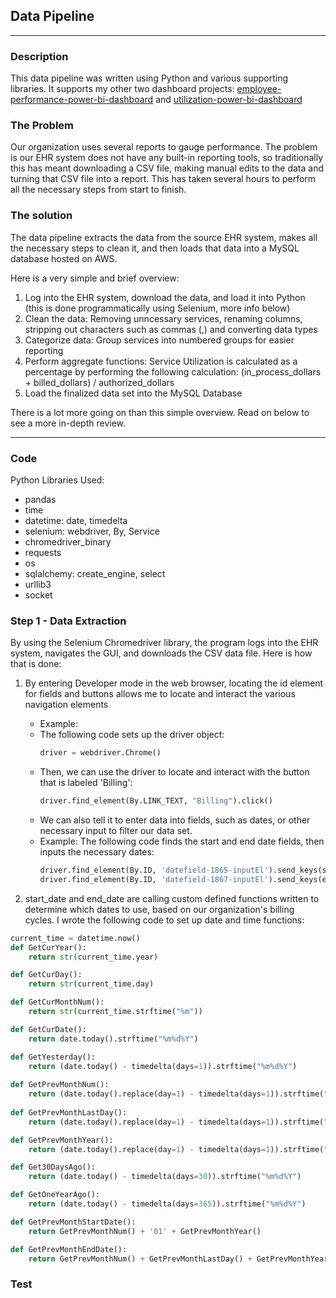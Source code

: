 ## Data Pipeline

---

### Description
This data pipeline was written using Python and various supporting libraries. It supports my other two dashboard projects: [employee-performance-power-bi-dashboard](https://github.com/gmar84/employee-performance-power-bi-dashboard) and [utilization-power-bi-dashboard](https://github.com/gmar84/utilization-power-bi-dashboard)

### The Problem
Our organization uses several reports to gauge performance. The problem is our EHR system does not have any built-in reporting tools, so traditionally this has meant downloading a CSV file, making manual edits to the data and turning that CSV file into a report. This has taken several hours to perform all the necessary steps from start to finish.

### The solution
The data pipeline extracts the data from the source EHR system, makes all the necessary steps to clean it, and then loads that data into a MySQL database hosted on AWS. 

Here is a very simple and brief overview:
1. Log into the EHR system, download the data, and load it into Python (this is done programmatically using Selenium, more info below)
2. Clean the data: Removing unncessary services, renaming columns, stripping out characters such as commas (,) and converting data types
3. Categorize data: Group services into numbered groups for easier reporting
4. Perform aggregate functions: Service Utilization is calculated as a percentage by performing the following calculation: (in_process_dollars + billed_dollars) / authorized_dollars
5. Load the finalized data set into the MySQL Database

There is a lot more going on than this simple overview. Read on below to see a more in-depth review.

---

### Code
Python Libraries Used:
- pandas
- time
- datetime: date, timedelta
- selenium: webdriver, By, Service
- chromedriver_binary
- requests
- os
- sqlalchemy: create_engine, select
- urllib3
- socket

### Step 1 - Data Extraction

By using the Selenium Chromedriver library, the program logs into the EHR system, navigates the GUI, and downloads the CSV data file. Here is how that is done:
1. By entering Developer mode in the web browser, locating the id element for fields and buttons allows me to locate and interact the various navigation elements
    - Example:
    - The following code sets up the driver object:
      ```python
      driver = webdriver.Chrome()
      ```
    - Then, we can use the driver to locate and interact with the button that is labeled 'Billing':
      ```python
      driver.find_element(By.LINK_TEXT, "Billing").click()
      ```
    - We can also tell it to enter data into fields, such as dates, or other necessary input to filter our data set.
    - Example: The following code finds the start and end date fields, then inputs the necessary dates:
      ```python
      driver.find_element(By.ID, 'datefield-1865-inputEl').send_keys(start_date)
      driver.find_element(By.ID, 'datefield-1867-inputEl').send_keys(end_date)
      ```

2. start_date and end_date are calling custom defined functions written to determine which dates to use, based on our organization's billing cycles. I wrote the following code to set up date and time functions:

```python
current_time = datetime.now()
def GetCurYear():
    return str(current_time.year)

def GetCurDay():
    return str(current_time.day)

def GetCurMonthNum():
    return str(current_time.strftime("%m"))

def GetCurDate():
    return date.today().strftime("%m%d%Y")

def GetYesterday():
    return (date.today() - timedelta(days=1)).strftime("%m%d%Y")
    
def GetPrevMonthNum():
    return (date.today().replace(day=1) - timedelta(days=1)).strftime("%m")
    
def GetPrevMonthLastDay():
    return (date.today().replace(day=1) - timedelta(days=1)).strftime("%d")

def GetPrevMonthYear():
    return (date.today().replace(day=1) - timedelta(days=1)).strftime("%Y")

def Get30DaysAgo():
    return (date.today() - timedelta(days=30)).strftime("%m%d%Y")

def GetOneYearAgo():
    return (date.today() - timedelta(days=365)).strftime("%m%d%Y")

def GetPrevMonthStartDate():
    return GetPrevMonthNum() + '01' + GetPrevMonthYear()

def GetPrevMonthEndDate():
    return GetPrevMonthNum() + GetPrevMonthLastDay() + GetPrevMonthYear()
```
### Test
